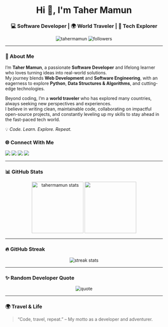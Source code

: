 <h1 align="center">Hi 👋, I'm Taher Mamun</h1>
<h3 align="center">💻 Software Developer | 🌍 World Traveler | 🚀 Tech Explorer</h3>

<p align="center">
  <img src="https://komarev.com/ghpvc/?username=tahermamun&label=Profile%20Views&color=0e75b6&style=flat" alt="tahermamun" /> 
  <img src="https://img.shields.io/github/followers/tahermamun?label=Followers&style=social" alt="followers" />
</p>

---

### 🚀 About Me

I’m **Taher Mamun**, a passionate **Software Developer** and lifelong learner who loves turning ideas into real-world solutions.  
My journey blends **Web Development** and **Software Engineering**, with an eagerness to explore **Python**, **Data Structures & Algorithms**, and cutting-edge technologies.

Beyond coding, I’m a **world traveler** who has explored many countries, always seeking new perspectives and experiences.  
I believe in writing clean, maintainable code, collaborating on impactful open-source projects, and constantly leveling up my skills to stay ahead in the fast-paced tech world.

💡 _Code. Learn. Explore. Repeat._

### 🌐 Connect With Me

<p align="left">
<a href="https://linkedin.com/in/tahermamun" target="_blank"><img src="https://img.shields.io/badge/LinkedIn-%230077B5.svg?logo=linkedin&logoColor=white" /></a>
<a href="https://twitter.com/tahermamun10" target="_blank"><img src="https://img.shields.io/badge/Twitter-%231DA1F2.svg?logo=twitter&logoColor=white" /></a>
<a href="https://instagram.com/tahermamun10" target="_blank"><img src="https://img.shields.io/badge/Instagram-%23E4405F.svg?logo=instagram&logoColor=white" /></a>
<a href="https://facebook.com/tahermamun10" target="_blank"><img src="https://img.shields.io/badge/Facebook-%231877F2.svg?logo=facebook&logoColor=white" /></a>
</p>

---

### 📊 GitHub Stats

<p align="center">
<img src="https://github-readme-stats.vercel.app/api?username=tahermamun&show_icons=true&theme=radical" alt="tahermamun stats" height="165" />
<img src="https://github-readme-stats.vercel.app/api/top-langs/?username=tahermamun&layout=compact&theme=radical" height="165" />
</p>

---

### 🔥 GitHub Streak

<p align="center">
  <img src="https://streak-stats.demolab.com?user=tahermamun&theme=radical" alt="streak stats" />
</p>

---

### ✨ Random Developer Quote

<p align="center">
  <img src="https://quotes-github-readme.vercel.app/api?type=horizontal&theme=radical" alt="quote" />
</p>

---

### 🌍 Travel & Life

> “Code, travel, repeat.” – My motto as a developer and adventurer.
